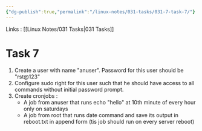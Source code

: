 ```yaml
---
{"dg-publish":true,"permalink":"/linux-notes/031-tasks/031-7-task-7/"}
---
```


Links : [[Linux Notes/031 Tasks\|031 Tasks]]

# Task 7

1. Create a user with name "anuser". Password for this user should be "rst@123"
2. Configure sudo right for this user such that he should have access to all commands without initial password prompt.
3. Create cronjobs :
	- A job from anuser that runs echo "hello" at 10th minute of every hour only on saturdays
	- A job from root that runs date command and save its output in reboot.txt in append form (tis job should run on every server reboot)